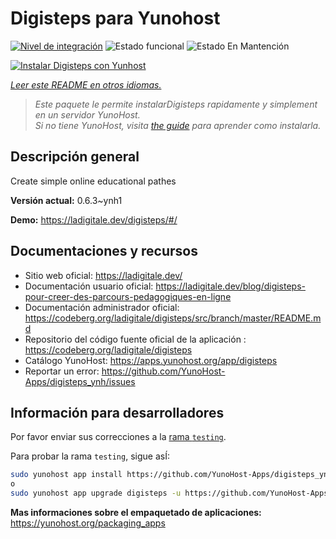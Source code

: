 <!--
Este archivo README esta generado automaticamente<https://github.com/YunoHost/apps/tree/master/tools/readme_generator>
No se debe editar a mano.
-->

# Digisteps para Yunohost

[![Nivel de integración](https://apps.yunohost.org/badge/integration/digisteps)](https://ci-apps.yunohost.org/ci/apps/digisteps/)
![Estado funcional](https://apps.yunohost.org/badge/state/digisteps)
![Estado En Mantención](https://apps.yunohost.org/badge/maintained/digisteps)

[![Instalar Digisteps con Yunhost](https://install-app.yunohost.org/install-with-yunohost.svg)](https://install-app.yunohost.org/?app=digisteps)

*[Leer este README en otros idiomas.](./ALL_README.md)*

> *Este paquete le permite instalarDigisteps rapidamente y simplement en un servidor YunoHost.*  
> *Si no tiene YunoHost, visita [the guide](https://yunohost.org/install) para aprender como instalarla.*

## Descripción general

Create simple online educational pathes

**Versión actual:** 0.6.3~ynh1

**Demo:** <https://ladigitale.dev/digisteps/#/>
## Documentaciones y recursos

- Sitio web oficial: <https://ladigitale.dev/>
- Documentación usuario oficial: <https://ladigitale.dev/blog/digisteps-pour-creer-des-parcours-pedagogiques-en-ligne>
- Documentación administrador oficial: <https://codeberg.org/ladigitale/digisteps/src/branch/master/README.md>
- Repositorio del código fuente oficial de la aplicación : <https://codeberg.org/ladigitale/digisteps>
- Catálogo YunoHost: <https://apps.yunohost.org/app/digisteps>
- Reportar un error: <https://github.com/YunoHost-Apps/digisteps_ynh/issues>

## Información para desarrolladores

Por favor enviar sus correcciones a la [rama `testing`](https://github.com/YunoHost-Apps/digisteps_ynh/tree/testing).

Para probar la rama `testing`, sigue asÍ:

```bash
sudo yunohost app install https://github.com/YunoHost-Apps/digisteps_ynh/tree/testing --debug
o
sudo yunohost app upgrade digisteps -u https://github.com/YunoHost-Apps/digisteps_ynh/tree/testing --debug
```

**Mas informaciones sobre el empaquetado de aplicaciones:** <https://yunohost.org/packaging_apps>
